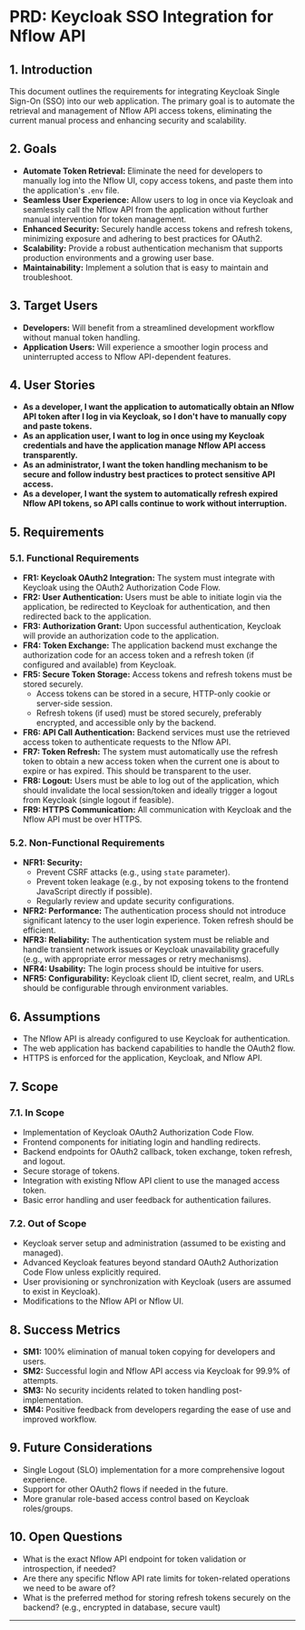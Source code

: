 # PRD: Keycloak SSO Integration for Nflow API

## 1. Introduction

This document outlines the requirements for integrating Keycloak Single Sign-On (SSO) into our web application. The primary goal is to automate the retrieval and management of Nflow API access tokens, eliminating the current manual process and enhancing security and scalability.

## 2. Goals

- **Automate Token Retrieval:** Eliminate the need for developers to manually log into the Nflow UI, copy access tokens, and paste them into the application's `.env` file.
- **Seamless User Experience:** Allow users to log in once via Keycloak and seamlessly call the Nflow API from the application without further manual intervention for token management.
- **Enhanced Security:** Securely handle access tokens and refresh tokens, minimizing exposure and adhering to best practices for OAuth2.
- **Scalability:** Provide a robust authentication mechanism that supports production environments and a growing user base.
- **Maintainability:** Implement a solution that is easy to maintain and troubleshoot.

## 3. Target Users

- **Developers:** Will benefit from a streamlined development workflow without manual token handling.
- **Application Users:** Will experience a smoother login process and uninterrupted access to Nflow API-dependent features.

## 4. User Stories

- **As a developer, I want the application to automatically obtain an Nflow API token after I log in via Keycloak, so I don't have to manually copy and paste tokens.**
- **As an application user, I want to log in once using my Keycloak credentials and have the application manage Nflow API access transparently.**
- **As an administrator, I want the token handling mechanism to be secure and follow industry best practices to protect sensitive API access.**
- **As a developer, I want the system to automatically refresh expired Nflow API tokens, so API calls continue to work without interruption.**

## 5. Requirements

### 5.1. Functional Requirements

- **FR1: Keycloak OAuth2 Integration:** The system must integrate with Keycloak using the OAuth2 Authorization Code Flow.
- **FR2: User Authentication:** Users must be able to initiate login via the application, be redirected to Keycloak for authentication, and then redirected back to the application.
- **FR3: Authorization Grant:** Upon successful authentication, Keycloak will provide an authorization code to the application.
- **FR4: Token Exchange:** The application backend must exchange the authorization code for an access token and a refresh token (if configured and available) from Keycloak.
- **FR5: Secure Token Storage:** Access tokens and refresh tokens must be stored securely.
  - Access tokens can be stored in a secure, HTTP-only cookie or server-side session.
  - Refresh tokens (if used) must be stored securely, preferably encrypted, and accessible only by the backend.
- **FR6: API Call Authentication:** Backend services must use the retrieved access token to authenticate requests to the Nflow API.
- **FR7: Token Refresh:** The system must automatically use the refresh token to obtain a new access token when the current one is about to expire or has expired. This should be transparent to the user.
- **FR8: Logout:** Users must be able to log out of the application, which should invalidate the local session/token and ideally trigger a logout from Keycloak (single logout if feasible).
- **FR9: HTTPS Communication:** All communication with Keycloak and the Nflow API must be over HTTPS.

### 5.2. Non-Functional Requirements

- **NFR1: Security:**
  - Prevent CSRF attacks (e.g., using `state` parameter).
  - Prevent token leakage (e.g., by not exposing tokens to the frontend JavaScript directly if possible).
  - Regularly review and update security configurations.
- **NFR2: Performance:** The authentication process should not introduce significant latency to the user login experience. Token refresh should be efficient.
- **NFR3: Reliability:** The authentication system must be reliable and handle transient network issues or Keycloak unavailability gracefully (e.g., with appropriate error messages or retry mechanisms).
- **NFR4: Usability:** The login process should be intuitive for users.
- **NFR5: Configurability:** Keycloak client ID, client secret, realm, and URLs should be configurable through environment variables.

## 6. Assumptions

- The Nflow API is already configured to use Keycloak for authentication.
- The web application has backend capabilities to handle the OAuth2 flow.
- HTTPS is enforced for the application, Keycloak, and Nflow API.

## 7. Scope

### 7.1. In Scope

- Implementation of Keycloak OAuth2 Authorization Code Flow.
- Frontend components for initiating login and handling redirects.
- Backend endpoints for OAuth2 callback, token exchange, token refresh, and logout.
- Secure storage of tokens.
- Integration with existing Nflow API client to use the managed access token.
- Basic error handling and user feedback for authentication failures.

### 7.2. Out of Scope

- Keycloak server setup and administration (assumed to be existing and managed).
- Advanced Keycloak features beyond standard OAuth2 Authorization Code Flow unless explicitly required.
- User provisioning or synchronization with Keycloak (users are assumed to exist in Keycloak).
- Modifications to the Nflow API or Nflow UI.

## 8. Success Metrics

- **SM1:** 100% elimination of manual token copying for developers and users.
- **SM2:** Successful login and Nflow API access via Keycloak for 99.9% of attempts.
- **SM3:** No security incidents related to token handling post-implementation.
- **SM4:** Positive feedback from developers regarding the ease of use and improved workflow.

## 9. Future Considerations

- Single Logout (SLO) implementation for a more comprehensive logout experience.
- Support for other OAuth2 flows if needed in the future.
- More granular role-based access control based on Keycloak roles/groups.

## 10. Open Questions

- What is the exact Nflow API endpoint for token validation or introspection, if needed?
- Are there any specific Nflow API rate limits for token-related operations we need to be aware of?
- What is the preferred method for storing refresh tokens securely on the backend? (e.g., encrypted in database, secure vault)

---
